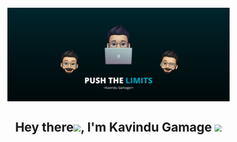 ![](https://github.com/kavindu-gamage/kavindu-damage/blob/50b95ae8ef555c5346b88687fb61ca0f2dcc39f2/Git%20Cover-2.png)

<h1 align="center" style="font-weight:bold;">Hey there<img src="https://media.giphy.com/media/hvRJCLFzcasrR4ia7z/giphy.gif" width="28">, I'm Kavindu Gamage  <img src="https://emojis.slackmojis.com/emojis/images/1643515038/10677/among_us.png?1643515038" width="28"/></h3>





